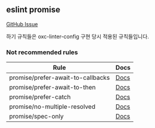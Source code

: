 ## eslint promise

[GitHub Issue](https://github.com/oxc-project/oxc/issues/4655)

하기 규칙들은 oxc-linter-config 구현 당시 적용된 규칙들입니다.

### Not recommended rules

| Rule                              | Docs                                                                                                                |
| --------------------------------- | ------------------------------------------------------------------------------------------------------------------- |
| promise/prefer-await-to-callbacks | [Docs](https://github.com/eslint-community/eslint-plugin-promise/blob/main/docs/rules/prefer-await-to-callbacks.md) |
| promise/prefer-await-to-then      | [Docs](https://github.com/eslint-community/eslint-plugin-promise/blob/main/docs/rules/prefer-await-to-then.md)      |
| promise/prefer-catch              | [Docs](https://github.com/eslint-community/eslint-plugin-promise/blob/main/docs/rules/prefer-catch.md)              |
| promise/no-multiple-resolved      | [Docs](https://github.com/eslint-community/eslint-plugin-promise/blob/main/docs/rules/no-multiple-resolved.md)      |
| promise/spec-only                 | [Docs](https://github.com/eslint-community/eslint-plugin-promise/blob/main/docs/rules/spec-only.md)                 |
